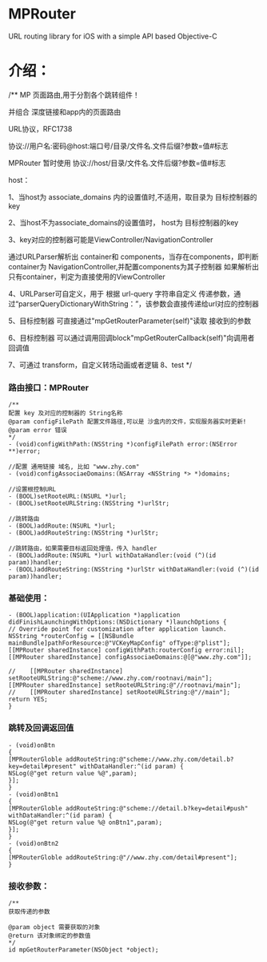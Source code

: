 # MPRouter #
URL routing library for iOS with a simple API based Objective-C

# 介绍： #
/**
MP 页面路由,用于分割各个跳转组件！

并组合 深度链接和app内的页面路由

URL协议，RFC1738

协议://用户名:密码@host:端口号/目录/文件名.文件后缀?参数=值#标志

MPRouter 暂时使用 协议://host/目录/文件名.文件后缀?参数=值#标志

host：

1、当host为 associate_domains 内的设置值时,不适用，取目录为 目标控制器的key

2、当host不为associate_domains的设置值时， host为 目标控制器的key

3、key对应的控制器可能是ViewController/NavigationController

通过URLParser解析出 container和 components，当存在components，即判断container为 NavigationController,并配置components为其子控制器
如果解析出只有container，判定为直接使用的ViewController

4、URLParser可自定义，用于 根据 url-query 字符串自定义 传递参数，通过“parserQueryDictionaryWithString：”，该参数会直接传递给url对应的控制器

5、目标控制器 可直接通过"mpGetRouterParameter(self)"读取 接收到的参数

6、目标控制器 可以通过调用回调block"mpGetRouterCallback(self)"向调用者 回调值

7、可通过 transform，自定义转场动画或者逻辑
8、test
*/


### 路由接口：MPRouter ###
```objc
/**
配置 key 及对应的控制器的 String名称
@param configFilePath 配置文件路径,可以是 沙盒内的文件，实现服务器实时更新!
@param error 错误
*/
- (void)configWithPath:(NSString *)configFilePath error:(NSError **)error;

//配置 通用链接 域名, 比如 "www.zhy.com"
- (void)configAssociaeDomains:(NSArray <NSString *> *)domains;

//设置根控制URL
- (BOOL)setRooteURL:(NSURL *)url;
- (BOOL)setRooteURLString:(NSString *)urlStr;

//跳转路由
- (BOOL)addRoute:(NSURL *)url;
- (BOOL)addRouteString:(NSString *)urlStr;

//跳转路由，如果需要目标返回处理值，传入 handler
- (BOOL)addRoute:(NSURL *)url withDataHandler:(void (^)(id param))handler;
- (BOOL)addRouteString:(NSString *)urlStr withDataHandler:(void (^)(id param))handler;
```

### 基础使用： ###
```objc
- (BOOL)application:(UIApplication *)application didFinishLaunchingWithOptions:(NSDictionary *)launchOptions {
// Override point for customization after application launch.
NSString *routerConfig = [[NSBundle mainBundle]pathForResource:@"VCKeyMapConfig" ofType:@"plist"];
[[MPRouter sharedInstance] configWithPath:routerConfig error:nil];
[[MPRouter sharedInstance] configAssociaeDomains:@[@"www.zhy.com"]];

//    [[MPRouter sharedInstance] setRooteURLString:@"scheme://www.zhy.com/rootnavi/main"];
[[MPRouter sharedInstance] setRooteURLString:@"//rootnavi/main"];
//    [[MPRouter sharedInstance] setRooteURLString:@"//main"];
return YES;
}
```

### 跳转及回调返回值 ###
```objc
- (void)onBtn
{
[MPRouterGloble addRouteString:@"scheme://www.zhy.com/detail.b?key=detail#present" withDataHandler:^(id param) {
NSLog(@"get return value %@",param);
}];
}
- (void)onBtn1
{
[MPRouterGloble addRouteString:@"scheme://detail.b?key=detail#push" withDataHandler:^(id param) {
NSLog(@"get return value %@ onBtn1",param);
}];
}
- (void)onBtn2
{
[MPRouterGloble addRouteString:@"//www.zhy.com/detail#present"];
}
```

### 接收参数： ###
```objc
/**
获取传递的参数

@param object 需要获取的对象
@return 该对象绑定的参数值
*/
id mpGetRouterParameter(NSObject *object);
```
